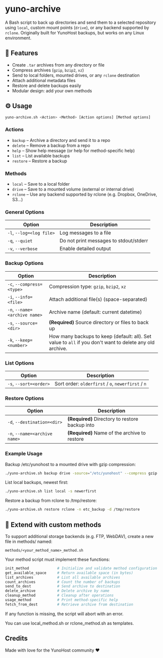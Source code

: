 # yuno-archive

A Bash script to back up directories and send them to a selected repository using `local`, custom mount points (`drive`), or any backend supported by `rclone`. Originally built for YunoHost backups, but works on any Linux environment.


## 🧰 Features

- Create `.tar` archives from any directory or file
- Compress archives (`gzip`, `bzip2`, `xz`)
- Send to local folders, mounted drives, or any `rclone` destination
- Attach additional metadata files
- Restore and delete backups easily
- Modular design: add your own methods

## ⚙️ Usage

```bash
yuno-archive.sh <Action> <Method> [Action options] [Method options]
```

### Actions

- `backup` – Archive a directory and send it to a repo
- `delete` – Remove a backup from a repo
- `help` – Show help message (or help <Method> for method-specific help)
- `list` – List available backups
- `restore` – Restore a backup

### Methods

- `local` – Save to a local folder
- `drive` – Save to a mounted volume (external or internal drive)
- `rclone` – Use any backend supported by rclone (e.g. Dropbox, OneDrive, S3...)

### General Options

Option|Description
------|-----------
`-l`, `--log=<log file>`|Log messages to a file|
`-q`, `--quiet`|Do not print messages to stdout/stderr
`-v`, `--verbose`|Enable detailed output

### Backup Options

Option|Description
------|-----------
`-c`, `--compress=<type>`|Compression type: `gzip`, `bzip2`, `xz`
`-i`, `--info=<file>`|Attach additional file(s) (space-separated)
`-n`, `--name=<archive name>`|Archive name (default: current datetime)
`-s`, `--source=<dir>`|**(Required)** Source directory or files to back up
`-k`, `--keep=<number>`|How many backups to keep (default: all). Set value to `all` if you don't want to delete any old archive.

### List Options

Option|Description
------|-----------
`-s`, `--sort=<order>`|Sort order: `olderfirst` / `o`, `newerfirst` / `n`

### Restore Options
Option|Description
------|-----------
`-d`, `--destination=<dir>`|**(Required)** Directory to restore backup into
`-n`, `--name=<archive name>`|**(Required)** Name of the archive to restore

### Example Usage

Backup /etc/yunohost to a mounted drive with gzip compression:
```bash
./yuno-archive.sh backup drive -source="/etc/yunohost" --compress gzip -n etc_backup
```
List local backups, newest first:
```bash
./yuno-archive.sh list local -s newerfirst
```
Restore a backup from rclone to /tmp/restore:
```bash
./yuno-archive.sh restore rclone -n etc_backup -d /tmp/restore
```

## 🧩 Extend with custom methods

To support additional storage backends (e.g. FTP, WebDAV), create a new file in methods/ named:
```
methods/<your_method_name>_method.sh
```
Your method script must implement these functions:
```bash
init_method             # Initialize and validate method configuration
get_available_space     # Return available space (in bytes)
list_archives           # List all available archives
count_archives          # Count the number of backups
send_to_dest            # Send archive to destination
delete_archive          # Delete archive by name
cleanup_method          # Cleanup after operations
usage_method            # Print method-specific help
fetch_from_dest         # Retrieve archive from destination
```
If any function is missing, the script will abort with an error.

You can use local_method.sh or rclone_method.sh as templates.

## Credits

Made with love for the YunoHost community ❤️
